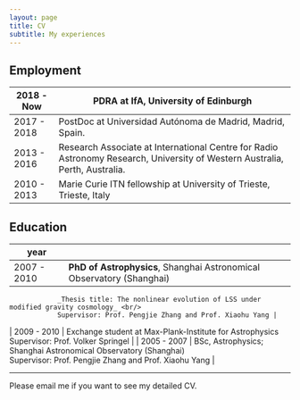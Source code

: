 ```yaml
---
layout: page
title: CV
subtitle: My experiences
---
```


## Employment

| 2018 -  Now | PDRA at IfA, University of Edinburgh |
| ----------- | ----------------------------------------------------------------------------- |
| 2017 - 2018 | PostDoc at Universidad Autónoma de Madrid, Madrid, Spain.  |
| 2013 - 2016 | Research Associate at International Centre for Radio Astronomy Research, University of Western Australia, Perth, Australia. |
| 2010 - 2013 | Marie Curie ITN fellowship at University of Trieste, Trieste, Italy   |


## Education

| year        |                                                                      |
| ----------- | ------------------------------------------------------------------------------------- |
| 2007 - 2010 | **PhD of Astrophysics**, Shanghai Astronomical Observatory (Shanghai)<br/>
                _Thesis title: The nonlinear evolution of LSS under modified gravity cosmology_ <br/>
                Supervisor: Prof. Pengjie Zhang and Prof. Xiaohu Yang |
| 2009 - 2010 | Exchange student at Max-Plank-Institute for Astrophysics <br/>
                Supervisor: Prof. Volker Springel  |
| 2005 - 2007 | BSc, Astrophysics; Shanghai Astronomical Observatory (Shanghai) <br/>
                Supervisor: Prof. Pengjie Zhang and Prof. Xiaohu Yang |

* * *

Please email me if you want to see my detailed CV.
